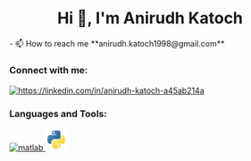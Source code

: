 <h1 align="center">Hi 👋, I'm Anirudh Katoch</h1>
- 📫 How to reach me **anirudh.katoch1998@gmail.com**



<h3 align="left">Connect with me:</h3>
<p align="left">
<a href="https://linkedin.com/in/anirudh-katoch-a45ab214a" target="blank"><img align="center" src="https://raw.githubusercontent.com/rahuldkjain/github-profile-readme-generator/master/src/images/icons/Social/linked-in-alt.svg" alt="https://linkedin.com/in/anirudh-katoch-a45ab214a" height="30" width="40" /></a>
</p>

<h3 align="left">Languages and Tools:</h3>
<p align="left"> <a href="https://www.mathworks.com/" target="_blank" rel="noreferrer"> <img src="https://upload.wikimedia.org/wikipedia/commons/2/21/Matlab_Logo.png" alt="matlab" width="40" height="40"/> </a> <a href="https://www.python.org" target="_blank" rel="noreferrer"> <img src="https://raw.githubusercontent.com/devicons/devicon/master/icons/python/python-original.svg" alt="python" width="40" height="40"/> </a> </p>
